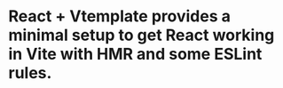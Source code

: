 # React + Vtemplate provides a minimal setup to get React working in Vite with HMR and some ESLint rules.


